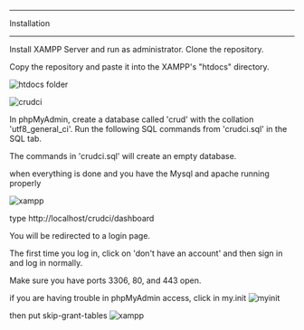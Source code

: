 ************
Installation
************

Install XAMPP Server and run as administrator.
Clone the repository.

Copy the repository and paste it into the XAMPP's "htdocs" directory.

![htdocs folder](https://i.imgur.com/Xmi3EsU.png)

![crudci](https://i.imgur.com/03dhMvG.png)



In phpMyAdmin, create a database called 'crud' with the collation 'utf8_general_ci'.
Run the following SQL commands from 'crudci.sql' in the SQL tab.

The commands in 'crudci.sql' will create an empty database.

when everything is done and you have the Mysql and apache running properly

![xampp](https://i.imgur.com/t7goAV5.png)

type http://localhost/crudci/dashboard

You will be redirected to a login page.

The first time you log in, click on 'don't have an account' and then sign in and log in normally.

Make sure you have ports 3306, 80, and 443 open.


if you are having trouble in phpMyAdmin access, click in my.init
![myinit](https://i.imgur.com/7Ifm9nc.png)

then put skip-grant-tables
![xampp](https://i.imgur.com/qIF3ZCJ.png)




